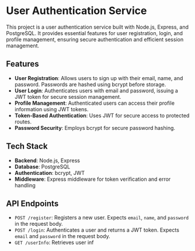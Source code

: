 # User Authentication Service

This project is a user authentication service built with Node.js, Express, and PostgreSQL. It provides essential features for user registration, login, and profile management, ensuring secure authentication and efficient session management.

## Features
- **User Registration**: Allows users to sign up with their email, name, and password. Passwords are hashed using bcrypt before storage.
- **User Login**: Authenticates users with email and password, issuing a JWT token for secure session management.
- **Profile Management**: Authenticated users can access their profile information using JWT tokens.
- **Token-Based Authentication**: Uses JWT for secure access to protected routes.
- **Password Security**: Employs bcrypt for secure password hashing.

## Tech Stack
- **Backend**: Node.js, Express
- **Database**: PostgreSQL
- **Authentication**: bcrypt, JWT
- **Middleware**: Express middleware for token verification and error handling

## API Endpoints
- `POST /register`: Registers a new user. Expects `email`, `name`, and `password` in the request body.
- `POST /login`: Authenticates a user and returns a JWT token. Expects `email` and `password` in the request body.
- `GET /userInfo`: Retrieves user inf
